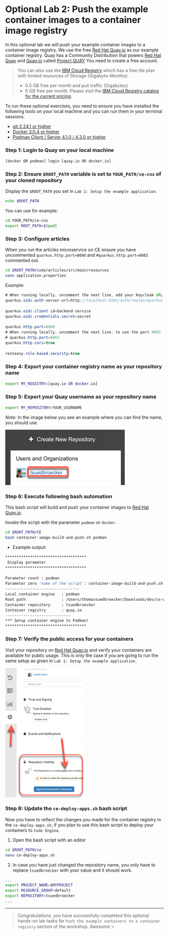 # Optional Lab 2: Push the example container images to a container image registry

In this optional lab we will push your example container images to a container image registry.
We use the free [Red Hat Quay.io](https://quay.io) as our example container registry. Quay has a Community Distribution that powers [Red Hat Quay](https://www.redhat.com/en/resources/quay-datasheet) and [Quay.io](https://quay.io) called [Project QUAY](https://www.projectquay.io) You need to create a free account.

> You can also use the [IBM Cloud Registry](https://cloud.ibm.com/registry/catalog) which has a free lite plan with limited resources of Storage (Gigabyte-Months):
>
> * 0.5 GB free per month and pull traffic (Gigabytes) 
> * 5 GB free per month. Please visit the [IBM Cloud Registry catalog for the current pricing](https://cloud.ibm.com/registry/catalog).

To run these optional exercises, you need to ensure you have installed the following tools on your local machine and you can run them in your terminal sessions.

* [git 2.24.1 or higher](https://git-scm.com/book/en/v2/Getting-Started-Installing-Git)
* [Docker 3.0.4 or higher](https://www.docker.com/products/docker-desktop)
* [Podman Client / Server	4.1.0 / 4.3.0 or higher](https://www.docker.com/products/docker-desktop)

### Step 1: Login to Quay on your local machine

```sh
[docker OR podman] login [quay.io OR docker.io]
```

### Step 2: Ensure `$ROOT_PATH` variable is set to `YOUR_PATH/ce-cns` of your cloned repository

Display the `$ROOT_PATH` you set in `Lab 1: Setup the example application`.

```sh
echo $ROOT_PATH
```

You can use for example:

```sh
cd YOUR_PATH/ce-cns
export ROOT_PATH=$(pwd)
```

### Step 3: Configure articles 

When you run the articles microservice on CE ensure you have uncommented `quarkus.http.port=8080` and `#quarkus.http.port=8083` commented out.

```sh
cd $ROOT_PATH/code/articles/src/main/resources
nano application.properties
```

Example:

```Java
# When running locally, uncomment the next line, add your Keycloak URL, must end on '/auth/realms/quarkus'
quarkus.oidc.auth-server-url=http://localhost:8282/auth/realms/quarkus

quarkus.oidc.client-id=backend-service
quarkus.oidc.credentials.secret=secret

quarkus.http.port=8080
# When running locally, uncomment the next line, to use the port 8083
# quarkus.http.port=8083
quarkus.http.cors=true

resteasy.role.based.security=true
```

### Step 4: Export your container registry name as your repository name

```sh
export MY_REGISTRY=[quay.io OR docker.io]
```

### Step 5: Export your Quay username as your repository name

```sh
export MY_REPOSITORY=YOUR_USERNAME
```

_Note:_ In the image below you see an example where you can find the name, you should use.

![](images/quay-user.png)

### Step 6: Execute following bash automation

This bash script will build and push your container images to [Red Hat Quay.io](https://quay.io).

Invoke the script with the parameter `podman` or `docker`.

```sh
cd $ROOT_PATH/CE
bash container-image-build-and-push.sh podman
```

* Example output:

```sh
************************************
 Display parameter
************************************

Parameter count : podman
Parameter zero 'name of the script': container-image-build-and-push.sh
---------------------------------
Local container engine   : podman
Root path                : /Users/thomassuedbroecker/Downloads/dev/ce-workshop-ibm/ce-cns
Container repository     : tsuedbroecker
Container registry       : quay.io
-----------------------------
*** Setup container engine to Podman!
************************************
```

### Step 7: Verify the public access for your containers

Visit your repository on [Red Hat Quay.io](https://quay.io) and verify your containers are available for public usage. This is only the case if you are going to run the same setup as given in `Lab 1: Setup the example application`.

![](images/quay-public.png)

### Step 8: Update the `ce-deploy-apps.sh` bash script

Now you have to reflect the changes you made for the container registry in the `ce-deploy-apps.sh`, if you plan to use this bash script to deploy your containers to `Code Engine`.

1. Open the bash script with an editor

```sh
cd $ROOT_PATH/ce
nano ce-deploy-apps.sh
``` 

2. In case you have just changed the repository name, you only have to replace `tsuedbroecker` with your value and it should work.

```sh
...
export PROJECT_NAME=$MYPROJECT
export RESOURCE_GROUP=default
export REPOSITORY=tsuedbroecker
...
```

---

> Congratulations, you have successfully completed this optional hands-on lab tasks for `Push the example containers to a container registry` section of the workshop. Awesome :star: